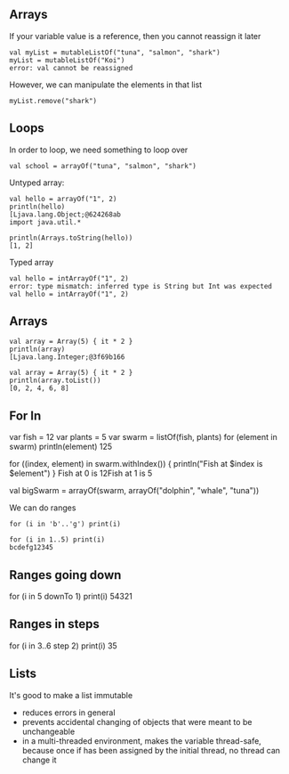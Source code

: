 ## Arrays

If your variable value is a reference, then you cannot reassign it later
```
val myList = mutableListOf("tuna", "salmon", "shark")
myList = mutableListOf("Koi")
error: val cannot be reassigned
```

However, we can manipulate the elements in that list
```
myList.remove("shark")
```

## Loops
In order to loop, we need something to loop over

```
val school = arrayOf("tuna", "salmon", "shark")

```

Untyped array:
```
val hello = arrayOf("1", 2)
println(hello)
[Ljava.lang.Object;@624268ab
import java.util.*

println(Arrays.toString(hello))
[1, 2]

```

Typed array
```
val hello = intArrayOf("1", 2)
error: type mismatch: inferred type is String but Int was expected
val hello = intArrayOf("1", 2)
```

## Arrays
```
val array = Array(5) { it * 2 }
println(array)
[Ljava.lang.Integer;@3f69b166

val array = Array(5) { it * 2 }
println(array.toList())
[0, 2, 4, 6, 8]
```


## For In
var fish = 12
var plants = 5
var swarm = listOf(fish, plants)
for (element in swarm) println(element)
125

for ((index, element) in swarm.withIndex()) {
  println("Fish at $index is $element")
}
Fish at 0 is 12Fish at 1 is 5

val bigSwarm = arrayOf(swarm, arrayOf("dolphin", "whale", "tuna"))


We can do ranges
```
for (i in 'b'..'g') print(i)

for (i in 1..5) print(i)
bcdefg12345
```

## Ranges going down
for (i in 5 downTo 1) print(i)
54321

## Ranges in steps
for (i in 3..6 step 2) print(i)
35


## Lists
It's good to make a list immutable
- reduces errors in general
- prevents accidental changing of objects that were meant to be unchangeable
- in a multi-threaded environment, makes the variable thread-safe, because once
  if has been assigned by the initial thread, no thread can change it
